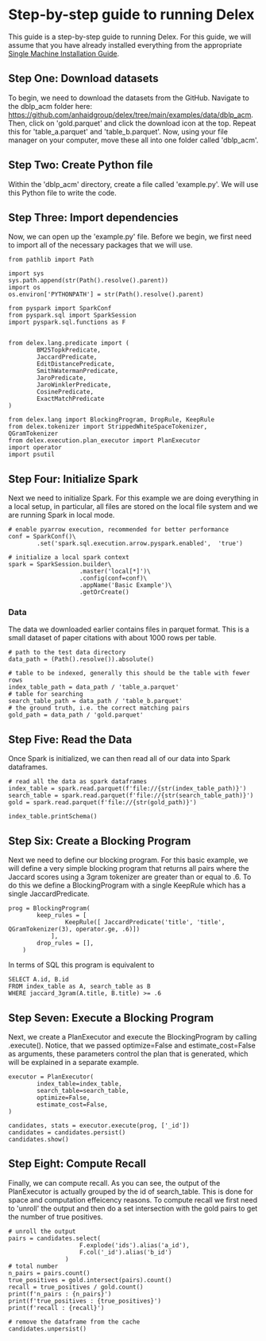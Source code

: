 # Step-by-step guide to running Delex

This guide is a step-by-step guide to running Delex. For this guide, we will assume that you have already installed everything from the appropriate [Single Machine Installation Guide](https://github.com/anhaidgroup/delex/blob/docs/doc/installation-guides/install-single-machine.md).

## Step One: Download datasets

To begin, we need to download the datasets from the GitHub. Navigate to the dblp_acm folder here: https://github.com/anhaidgroup/delex/tree/main/examples/data/dblp_acm. Then, click on 'gold.parquet' and click the download icon at the top. Repeat this for 'table_a.parquet' and 'table_b.parquet'. Now, using your file manager on your computer, move these all into one folder called 'dblp_acm'.

## Step Two: Create Python file

Within the 'dblp_acm' directory, create a file called 'example.py'. We will use this Python file to write the code.

## Step Three: Import dependencies

Now, we can open up the 'example.py' file. Before we begin, we first need to import all of the necessary packages that we will use.

```
from pathlib import Path

import sys
sys.path.append(str(Path().resolve().parent))
import os
os.environ['PYTHONPATH'] = str(Path().resolve().parent)

from pyspark import SparkConf
from pyspark.sql import SparkSession
import pyspark.sql.functions as F


from delex.lang.predicate import (
        BM25TopkPredicate,
        JaccardPredicate,
        EditDistancePredicate,
        SmithWatermanPredicate,
        JaroPredicate,
        JaroWinklerPredicate,
        CosinePredicate,
        ExactMatchPredicate
)

from delex.lang import BlockingProgram, DropRule, KeepRule
from delex.tokenizer import StrippedWhiteSpaceTokenizer, QGramTokenizer
from delex.execution.plan_executor import PlanExecutor
import operator
import psutil
```

## Step Four: Initialize Spark

Next we need to initialize Spark. For this example we are doing everything in a local setup, in particular, all files are stored on the local file system and we are running Spark in local mode.

```
# enable pyarrow execution, recommended for better performance
conf = SparkConf()\
        .set('spark.sql.execution.arrow.pyspark.enabled',  'true')

# initialize a local spark context
spark = SparkSession.builder\
                    .master('local[*]')\
                    .config(conf=conf)\
                    .appName('Basic Example')\
                    .getOrCreate()
```

### Data

The data we downloaded earlier contains files in parquet format. This is a small dataset of paper citations with about 1000 rows per table.

```
# path to the test data directory
data_path = (Path().resolve()).absolute()

# table to be indexed, generally this should be the table with fewer rows
index_table_path = data_path / 'table_a.parquet'
# table for searching
search_table_path = data_path / 'table_b.parquet'
# the ground truth, i.e. the correct matching pairs
gold_path = data_path / 'gold.parquet'
```

## Step Five: Read the Data

Once Spark is initialized, we can then read all of our data into Spark dataframes.

```
# read all the data as spark dataframes
index_table = spark.read.parquet(f'file://{str(index_table_path)}')
search_table = spark.read.parquet(f'file://{str(search_table_path)}')
gold = spark.read.parquet(f'file://{str(gold_path)}')

index_table.printSchema()
```

## Step Six: Create a Blocking Program

Next we need to define our blocking program. For this basic example, we will define a very simple blocking program that returns all pairs where the Jaccard scores using a 3gram tokenizer are greater than or equal to .6. To do this we define a BlockingProgram with a single KeepRule which has a single JaccardPredicate.

```
prog = BlockingProgram(
        keep_rules = [
                KeepRule([ JaccardPredicate('title', 'title', QGramTokenizer(3), operator.ge, .6)])
            ],
        drop_rules = [],
    )
```

In terms of SQL this program is equivalent to

```
SELECT A.id, B.id
FROM index_table as A, search_table as B
WHERE jaccard_3gram(A.title, B.title) >= .6
```

## Step Seven: Execute a Blocking Program

Next, we create a PlanExecutor and execute the BlockingProgram by calling .execute(). Notice, that we passed optimize=False and estimate_cost=False as arguments, these parameters control the plan that is generated, which will be explained in a separate example.

```
executor = PlanExecutor(
        index_table=index_table,
        search_table=search_table,
        optimize=False,
        estimate_cost=False,
)

candidates, stats = executor.execute(prog, ['_id'])
candidates = candidates.persist()
candidates.show()
```

## Step Eight: Compute Recall

Finally, we can compute recall. As you can see, the output of the PlanExecutor is actually grouped by the id of search_table. This is done for space and computation effeicency reasons. To compute recall we first need to 'unroll' the output and then do a set intersection with the gold pairs to get the number of true positives.

```
# unroll the output
pairs = candidates.select(
                    F.explode('ids').alias('a_id'),
                    F.col('_id').alias('b_id')
                )
# total number
n_pairs = pairs.count()
true_positives = gold.intersect(pairs).count()
recall = true_positives / gold.count()
print(f'n_pairs : {n_pairs}')
print(f'true_positives : {true_positives}')
print(f'recall : {recall}')

# remove the dataframe from the cache
candidates.unpersist()
```
